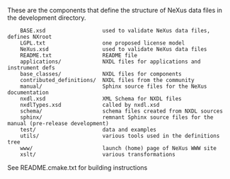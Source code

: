 These are the components that define the structure of NeXus data files in the development directory.

        BASE.xsd		          used to validate NeXus data files, defines NXroot
        LGPL.txt		          one proposed license model
        NeXus.xsd		          used to validate NeXus data files
        README.txt  		      README file
        applications/		      NXDL files for applications and instrument defs
        base_classes/		      NXDL files for components
        contributed_definitions/  NXDL files from the community
        manual/ 		          Sphinx source files for the NeXus documentation
        nxdl.xsd		          XML Schema for NXDL files
        nxdlTypes.xsd		      called by nxdl.xsd
        schema/ 		          schema files created from NXDL sources
        sphinx/                   remnant Sphinx source files for the manual (pre-release development)
        test/			          data and examples
        utils/			          various tools used in the definitions tree
        www/			          launch (home) page of NeXus WWW site
        xslt/			          various transformations

See README.cmake.txt for building instructions